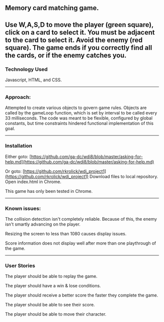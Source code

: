 ## Memory card matching game.

Use W,A,S,D to move the player (green square), click on a card to select it.
You must be adjacent to the card to select it.
Avoid the enemy (red square).
The game ends if you correctly find all the cards, or if the enemy catches you.
---

### Technology Used

Javascript, HTML, and CSS.

---

### Approach:

Attempted to create various objects to govern game rules. Objects are called by the
gameLoop function, which is set by interval to be called every 33 milliseconds.  The
code was meant to be flexible, configured by global constants, but time constraints
hindered functional implementation of this goal.

---

### Installation

Either goto: [https://github.com/ga-dc/wdi8/blob/master/asking-for-help.md](https://github.com/ga-dc/wdi8/blob/master/asking-for-help.md)

Or goto: [https://github.com/rkrolick/wdi_project1](https://github.com/rkrolick/wdi_project1)
Download files to local repository.
Open index.html in Chrome.

This game has only been tested in Chrome.

---

### Known issues:  

The collision detection isn't completely reliable.  Because of this,
the enemy isn't smartly advancing on the player.

Resizing the screen to less than 1080 causes display issues.

Score information does not display well after more than one playthrough of the game.

---

### User Stories

The player should be able to replay the game.

The player should have a win & lose conditions.

The player should receive a better score the faster they complete the game.

The player should be able to see their score.

The  player should be able to move their character.
